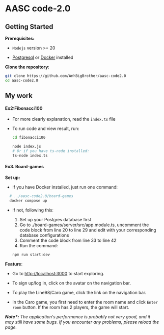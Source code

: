 # AASC code-2.0

## Getting Started

**Prerequisites:**

- `Nodejs` version >= 20

- [Postgresql](https://www.postgresql.org/download/) or [Docker](https://www.docker.com/get-started/) installed

**Clone the repository:**

```sh
git clone https://github.com/AnhBigBrother/aasc-code2.0
cd aasc-code2.0
```

## My work

#### Ex2:Fibonacci100

- For more clearly explanation, read the `index.ts` file

- To run code and view result, run:

  ```sh
  cd fibonacci100

  node index.js
  # Or if you have ts-node installed:
  ts-node index.ts
  ```

#### Ex3. Board-games

**Set up:**

- If you have Docker installed, just run one command:

```sh
  # ../aasc-code2.0/board-games
  docker compose up
```

- If not, following this:

  1. Set up your Postgres database first
  2. Go to ./board-games/server/src/app.module.ts, uncomment the code block from line 20 to line 29 and edit with your corresponding database configurations
  3. Comment the code block from line 33 to line 42
  4. Run the command:

  ```sh
  npm run start:dev
  ```

**Feature:**

- Go to <http://localhost:3000> to start exploring.

- To sign up/log in, click on the avatar on the navigation bar.

- To play the Line98/Caro game, click the link on the navigation bar.

- In the Caro game, you first need to enter the room name and click `Enter room` button. If the room has 2 players, the game will start.

_**Note\*:** The application's performance is probably not very good, and it may still have some bugs. If you encounter any problems, please reload the page._
